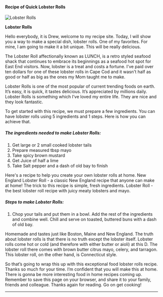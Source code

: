             

#### Recipe of Quick Lobster Rolls

![Lobster Rolls](https://img-global.cpcdn.com/recipes/9173adf363d890ed/751x532cq70/lobster-rolls-recipe-main-photo.jpg)

**Lobster Rolls**

Hello everybody, it is Drew, welcome to my recipe site. Today, I will show you a way to make a special dish, lobster rolls. One of my favorites. For mine, I am going to make it a bit unique. This will be really delicious.

The Lobster Roll affectionally known as LUNCH, is a retro styled seafood shack that continues to embrace its beginnings as a seafood hot spot for East End visitors. Now, lobster is a treat and costs a fortune. I've paid over ten dollars for one of these lobster rolls in Cape Cod and it wasn't half as good or half as big as the ones my Mom taught me to make.

Lobster Rolls is one of the most popular of current trending foods on earth. It’s easy, it is quick, it tastes delicious. It’s appreciated by millions daily. Lobster Rolls is something which I’ve loved my entire life. They are nice and they look fantastic.

To get started with this recipe, we must prepare a few ingredients. You can have lobster rolls using 5 ingredients and 1 steps. Here is how you can achieve that.

##### The ingredients needed to make Lobster Rolls:

1.  Get large or 2 small cooked lobster tails
2.  Prepare measured tbsp mayo
3.  Take spicy brown mustard
4.  Get Juice of half a lime
5.  Take Salt pepper and a dash of old bay to finish

Here's a recipe to help you create your own lobster rolls at home. New England Lobster Roll - a classic New England recipe that anyone can make at home! The trick to this recipe is simple, fresh ingredients. Lobster Roll - the best lobster roll recipe with juicy meaty lobsters and mayo.

##### Steps to make Lobster Rolls:

1.  Chop your tails and put them in a bowl. Add the rest of the ingredients and combine well. Chill and serve on toasted, buttered buns with a dash of old bay.

Homemade and tastes just like Boston, Maine and New England. The truth about lobster rolls is that there is no truth except the lobster itself. Lobster rolls come hot or cold (and therefore with either butter or aioli) at this D. The lobster roll there comes with brown butter citrus mayo, celery, and tarragon. This lobster roll, on the other hand, is Connecticut style.

So that’s going to wrap this up with this exceptional food lobster rolls recipe. Thanks so much for your time. I’m confident that you will make this at home. There is gonna be more interesting food in home recipes coming up. Remember to save this page on your browser, and share it to your family, friends and colleague. Thanks again for reading. Go on get cooking!

* * *